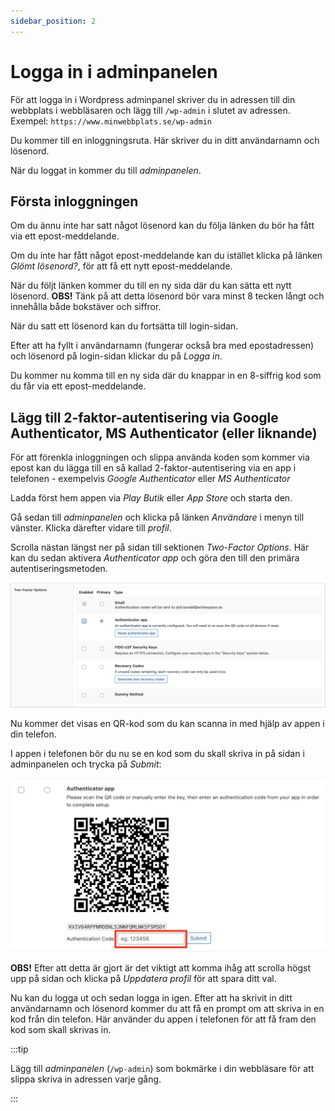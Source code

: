```yaml
---
sidebar_position: 2
---
```


# Logga in i adminpanelen

För att logga in i Wordpress adminpanel skriver du in adressen till din
webbplats i webbläsaren och lägg till `/wp-admin` i slutet av adressen. Exempel:
`https://www.minwebbplats.se/wp-admin`

Du kommer till en inloggningsruta. Här skriver du in ditt användarnamn och lösenord.

När du loggat in kommer du till
_adminpanelen_.

## Första inloggningen

Om du ännu inte har satt något lösenord kan du följa länken du bör ha fått via ett epost-meddelande.

Om du inte har fått något epost-meddelande kan du istället klicka på länken _Glömt lösenord?_, för att få ett nytt epost-meddelande.

När du följt länken kommer du till en ny sida där du kan sätta ett nytt lösenord. **OBS!** Tänk på att detta lösenord bör vara minst 8 tecken långt och innehålla både bokstäver och siffror. 

När du satt ett lösenord kan du fortsätta till login-sidan.

Efter att ha fyllt i användarnamn (fungerar också bra med epostadressen) och lösenord på login-sidan klickar du på _Logga in_.

Du kommer nu komma till en ny sida där du knappar in en 8-siffrig kod som du får via ett epost-meddelande.


## Lägg till 2-faktor-autentisering via Google Authenticator, MS Authenticator (eller liknande)
För att förenkla inloggningen och slippa använda koden som kommer via epost kan du lägga till en så kallad 2-faktor-autentisering via en app i telefonen - exempelvis _Google Authenticator_ eller _MS Authenticator_

Ladda först hem appen via _Play Butik_ eller _App Store_ och starta den.

Gå sedan till _adminpanelen_ och klicka på länken _Användare_ i menyn till vänster. Klicka därefter vidare till _profil_.

Scrolla nästan längst ner på sidan till sektionen _Two-Factor Options_. Här kan du sedan aktivera _Authenticator app_ och göra den till den primära autentiseringsmetoden.

![Skärmavbild som visar sektionen _Two-Factor Options_ i användarprofilen](./img/2fa-options.png)

Nu kommer det visas en QR-kod som du kan scanna in med hjälp av appen i din telefon.

I appen i telefonen bör du nu se en kod som du skall skriva in på sidan i adminpanelen och trycka på _Submit_:

![Skärmavbild som visar var man fyller i OTP-koden i adminpanelen](./img/2fa-options-2.png)

**OBS!** Efter att detta är gjort är det viktigt att komma ihåg att scrolla högst upp på sidan och klicka på _Uppdatera profil_ för att spara ditt val.

Nu kan du logga ut och sedan logga in igen. Efter att ha skrivit in ditt användarnamn och lösenord kommer du att få en prompt om att skriva in en kod från din telefon. Här använder du appen i telefonen för att få fram den kod som skall skrivas in.

:::tip

Lägg till _adminpanelen_ (`/wp-admin`) som bokmärke i din webbläsare för att
slippa skriva in adressen varje gång.

:::

